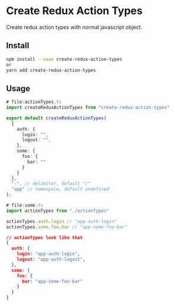 # Create Redux Action Types

Create redux action types with normal javascript object.


## Install

```bash
npm install --save create-redux-action-types
or 
yarn add create-redux-action-types
```

## Usage

```ts
# file:actionTypes.ts
import createReduxActionTypes from "create-redux-action-types"

export default createReduxActionTypes(
  {
    auth: {
      login: "",
      logout: "",
    },
    some: {
      foo: {
        bar: ""
      }
    }
  },
  "-", // delimiter, default "/"
  "app" // namespace, default undefined
);


```

```ts
# file:some.ts
import actionTypes from "./actionTypes"

actionTypes.auth.login // "app-auth-login"
actionTypes.some.foo.bar // "app-some-foo-bar"
```

```json
// actionTypes look like that
{
  auth: {
    login: "app-auth-login",
    logout: "app-auth-logout",
  },
  some: {
    foo: {
      bar: "app-some-foo-bar"
    }
  }
}
```